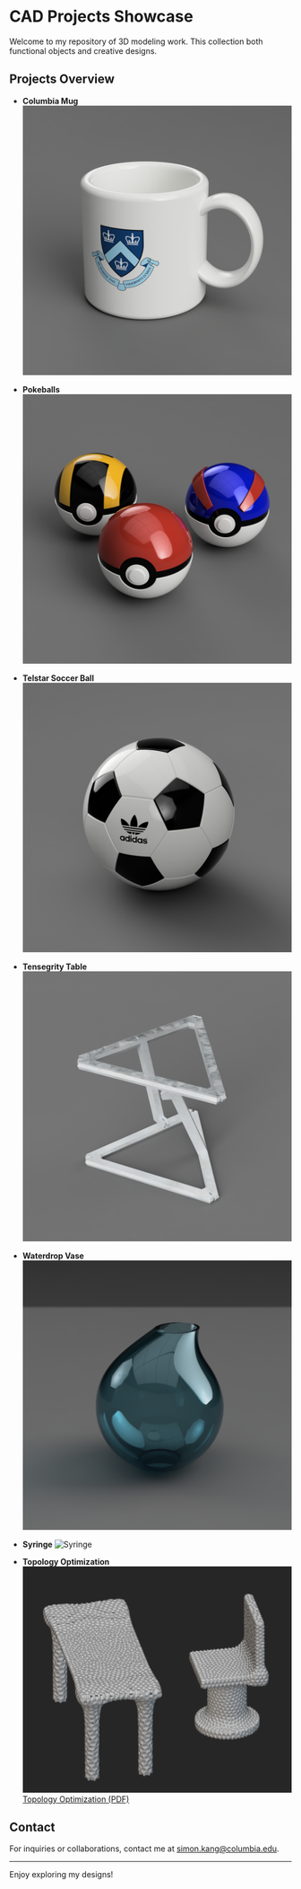 # CAD Projects Showcase

Welcome to my repository of 3D modeling work. This collection both functional objects and creative designs.

## Projects Overview

- **Columbia Mug**
  ![Columbia Mug](Columbia_Mug.png)

- **Pokeballs**
  ![Pokeballs](Pokeballs.png)

- **Telstar Soccer Ball**
  ![Telstar Soccer Ball](Telstar_Soccer_Ball.png)

- **Tensegrity Table**
  ![Tensegrity Table](Tensegrity_Table.png)

- **Waterdrop Vase**
  ![Waterdrop Vase](Waterdrop_Vase.png)

- **Syringe**
  ![Syringe](Syringe_v2.png)

- **Topology Optimization**
  ![Topology Optimization](Topology_Optmization.png)
  [Topology Optimization (PDF)](https://github.com/simonhwk/DM-topology-optimization/blob/main/Topology%20Optimization.pdf)

## Contact

For inquiries or collaborations, contact me at [simon.kang@columbia.edu](mailto:simon.kang@columbia.edu).

---

Enjoy exploring my designs!
